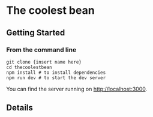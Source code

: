 # The coolest bean

## Getting Started


### From the command line

```
git clone {insert name here}
cd thecoolestbean
npm install # to install dependencies
npm run dev # to start the dev server
```

You can find the server running on [http://localhost:3000](http://localhost:3000).

## Details
